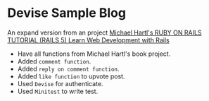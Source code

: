 # Devise Sample Blog

An expand version from an project [Michael Hartl's RUBY ON RAILS TUTORIAL (RAILS 5) Learn Web Development with Rails](https://www.railstutorial.org/)

* Have all functions from Michael Hartl's book project.
* Added `comment function`.
* Added `reply on comment function`.
* Added `like function` to upvote post.
* Used `Devise` for authenticate.
* Used `Minitest` to write test.
